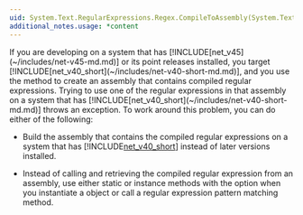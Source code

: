 ```yaml
---
uid: System.Text.RegularExpressions.Regex.CompileToAssembly(System.Text.RegularExpressions.RegexCompilationInfo[],System.Reflection.AssemblyName,System.Reflection.Emit.CustomAttributeBuilder[],System.String)
additional_notes.usage: *content
---
```


<p>If you are developing on a system that has [!INCLUDE[net_v45](~/includes/net-v45-md.md)] or its point releases installed, you target [!INCLUDE[net_v40_short](~/includes/net-v40-short-md.md)], and you use the <xref href="System.Text.RegularExpressions.Regex.CompileToAssembly(System.Text.RegularExpressions.RegexCompilationInfo[],System.Reflection.AssemblyName)"></xref> method to create an assembly that contains compiled regular expressions. Trying to use one of the regular expressions in that assembly on a system that has [!INCLUDE[net_v40_short](~/includes/net-v40-short-md.md)] throws an exception. To work around this problem, you can do either of the following:  
  
-   Build the assembly that contains the compiled regular expressions on a system that has [!INCLUDE[net_v40_short](~/includes/net-v40-short-md.md)] instead of later versions installed.  
  
-   Instead of calling <xref href="System.Text.RegularExpressions.Regex.CompileToAssembly(System.Text.RegularExpressions.RegexCompilationInfo[],System.Reflection.AssemblyName)"></xref> and retrieving the compiled regular expression from an assembly, use either static or instance <xref href="System.Text.RegularExpressions.Regex"></xref> methods with the <xref href="System.Text.RegularExpressions.RegexOptions.Compiled"></xref> option when you instantiate a <xref href="System.Text.RegularExpressions.Regex"></xref> object or call a regular expression pattern matching method.</p>


